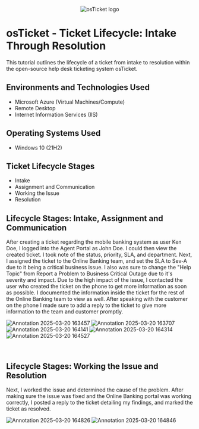 <p align="center">
<img src="https://i.imgur.com/Clzj7Xs.png" alt="osTicket logo"/>
</p>

<h1>osTicket - Ticket Lifecycle: Intake Through Resolution</h1>
This tutorial outlines the lifecycle of a ticket from intake to resolution within the open-source help desk ticketing system osTicket.<br />


<h2>Environments and Technologies Used</h2>

- Microsoft Azure (Virtual Machines/Compute)
- Remote Desktop
- Internet Information Services (IIS)

<h2>Operating Systems Used </h2>

- Windows 10</b> (21H2)

<h2>Ticket Lifecycle Stages</h2>

- Intake
- Assignment and Communication
- Working the Issue
- Resolution

<h2>Lifecycle Stages: Intake, Assignment and Communication</h2>


<p>
After creating a ticket regarding the mobile banking system as user Ken Doe, I logged into the Agent Portal as John Doe. I could then view the created ticket. I took note of the status, priority, SLA, and department. Next, I assigned the ticket to the Online Banking team, and set the SLA to Sev-A due to it being a critical business issue. I also was sure to change the "Help Topic" from Report a Problem to Business Critical Outage due to it's severity and impact. Due to the high impact of the issue, I contacted the user who created the ticket on the phone to get more information as soon as possible. I documented the information inside the ticket for the rest of the Online Banking team to view as well. After speaking with the customer on the phone I made sure to add a reply to the ticket to give more information to the team and customer promptly.
</p>

![Annotation 2025-03-20 163457](https://github.com/user-attachments/assets/3825667e-f67a-483b-985d-59a7cc35e040)
![Annotation 2025-03-20 163707](https://github.com/user-attachments/assets/f5209250-9cdb-45c0-a182-a4ef3d77446e)
![Annotation 2025-03-20 164141](https://github.com/user-attachments/assets/9ba4c822-6ae8-42e0-a7aa-8ed7a3d0e661)
![Annotation 2025-03-20 164314](https://github.com/user-attachments/assets/6329fa16-8e1e-450a-a629-699d02a49cbd)
![Annotation 2025-03-20 164527](https://github.com/user-attachments/assets/06eddb90-ae28-43f0-a70c-98d35c95a3d7)

<br />

<h2>Lifecycle Stages: Working the Issue and Resolution</h2>

<p>
Next, I worked the issue and determined the cause of the problem. After making sure the issue was fixed and the Online Banking portal was working correctly, I posted a reply to the ticket detailing my findings, and marked the ticket as resolved.
</p>

![Annotation 2025-03-20 164826](https://github.com/user-attachments/assets/5cc3ed69-279d-441c-bbc1-e0ca3835b5a1)
![Annotation 2025-03-20 164846](https://github.com/user-attachments/assets/c1987653-3e2b-48a9-9fd8-e7a09eabf5eb)

<br />

